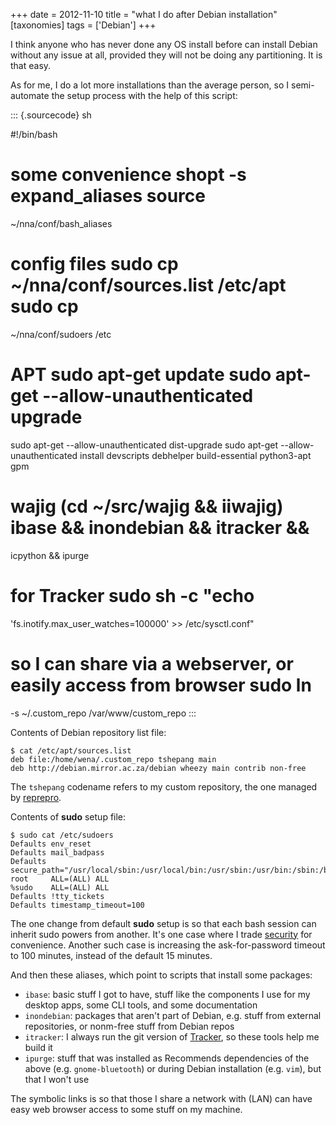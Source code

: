 +++
date = 2012-11-10
title = "what I do after Debian installation"
[taxonomies]
tags = ['Debian']
+++

I think anyone who has never done any OS install before can install
Debian without any issue at all, provided they will not be doing any
partitioning. It is that easy.

As for me, I do a lot more installations than the average person, so I
semi-automate the setup process with the help of this script:

::: {.sourcecode}
sh

#!/bin/bash

# some convenience shopt -s expand_aliases source
~/nna/conf/bash_aliases

# config files sudo cp ~/nna/conf/sources.list /etc/apt sudo cp
~/nna/conf/sudoers /etc

# APT sudo apt-get update sudo apt-get --allow-unauthenticated upgrade
sudo apt-get --allow-unauthenticated dist-upgrade sudo apt-get
--allow-unauthenticated install devscripts debhelper build-essential
python3-apt gpm

# wajig (cd ~/src/wajig && iiwajig) ibase && inondebian && itracker &&
icpython && ipurge

# for Tracker sudo sh -c "echo
'fs.inotify.max_user_watches=100000' >> /etc/sysctl.conf"

# so I can share via a webserver, or easily access from browser sudo ln
-s ~/.custom_repo /var/www/custom_repo
:::

Contents of Debian repository list file:

``` {.sourceCode .sh}
$ cat /etc/apt/sources.list
deb file:/home/wena/.custom_repo tshepang main
deb http://debian.mirror.ac.za/debian wheezy main contrib non-free
```

The `tshepang` codename refers to my custom repository, the one managed
by [reprepro].

Contents of **sudo** setup file:

``` {.sourceCode .sh}
$ sudo cat /etc/sudoers
Defaults env_reset
Defaults mail_badpass
Defaults secure_path="/usr/local/sbin:/usr/local/bin:/usr/sbin:/usr/bin:/sbin:/bin"
root     ALL=(ALL) ALL
%sudo    ALL=(ALL) ALL
Defaults !tty_tickets
Defaults timestamp_timeout=100
```

The one change from default **sudo** setup is so that each bash session
can inherit sudo powers from another. It's one case where I trade
[security] for convenience. Another such case is increasing the
ask-for-password timeout to 100 minutes, instead of the default 15
minutes.

And then these aliases, which point to scripts that install some
packages:

-   `ibase`: basic stuff I got to have, stuff like the components I use
    for my desktop apps, some CLI tools, and some documentation
-   `inondebian`: packages that aren't part of Debian, e.g. stuff from
    external repositories, or nonm-free stuff from Debian repos
-   `itracker`: I always run the git version of [Tracker], so these
    tools help me build it
-   `ipurge`: stuff that was installed as Recommends dependencies of the
    above (e.g. `gnome-bluetooth`) or during Debian installation (e.g.
    `vim`), but that I won't use

The symbolic links is so that those I share a network with (LAN) can
have easy web browser access to some stuff on my machine.

  [reprepro]: http://tshepang.net/project-of-note-reprepro
  [security]: http://ask.debian.net/questions/how-to-have-sudo-powers-shared-between-different-bash-sessions
  [Tracker]: http://projects.gnome.org/tracker/
